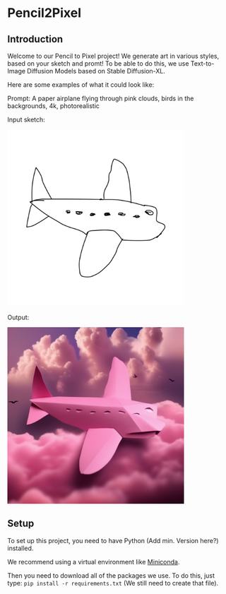 # Pencil2Pixel

## Introduction
Welcome to our Pencil to Pixel project!
We generate art in various styles, based on your sketch and promt!
To be able to do this, we use Text-to-Image Diffusion Models based on Stable Diffusion-XL.


Here are some examples of what it could look like:

Prompt: A paper airplane flying through pink clouds, birds in the backgrounds, 4k, photorealistic

Input sketch:

<img src="https://github.com/matooo3/Pencil2Pixel/blob/main/examples/airplane_sketch.png" alt="Input sketch" width="400"/>

Output:

<img src="https://github.com/matooo3/Pencil2Pixel/blob/main/examples/out_sketch_airplane8.png" alt="Output" width="400"/>



## Setup
To set up this project, you need to have Python (Add min. Version here?) installed.

We recommend using a virtual environment like [Miniconda](https://docs.anaconda.com/free/miniconda/).

Then you need to download all of the packages we use. To do this, just type:
```pip install -r requirements.txt``` (We still need to create that file).


